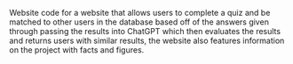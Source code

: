 Website code for a website that allows users to complete a quiz and be matched to other users in the database based off of the answers given through passing the results into ChatGPT which then evaluates the results and returns users with similar results, the website also features information on the project with facts and figures.

